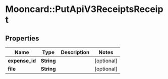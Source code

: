 # Mooncard::PutApiV3ReceiptsReceipt

## Properties
Name | Type | Description | Notes
------------ | ------------- | ------------- | -------------
**expense_id** | **String** |  | [optional] 
**file** | **String** |  | [optional] 


